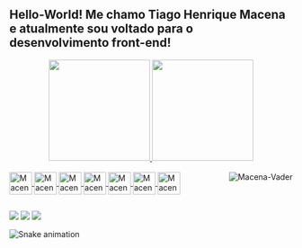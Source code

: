 ## Hello-World! Me chamo Tiago Henrique Macena e atualmente sou voltado para o desenvolvimento front-end!
<div align="center">
  <a href="https://github.com/thmacena">
 <img height="180em" src="https://github-readme-stats.vercel.app/api?username=thmacena&show_icons=true&theme=great-gatsby&include_all_commits=true&count_private=true"/>
  <img height="180em" src="https://github-readme-stats.vercel.app/api/top-langs/?username=thmacena&layout=compact&langs_count=7&theme=great-gatsby"/>
</div>
  
 
 
<div style="display: inline_block"><br>
  
  <img align="center" alt="Macena-HTML" height="40" width="40" src="https://cdn.jsdelivr.net/gh/devicons/devicon/icons/html5/html5-plain.svg">
  <img align="center" alt="Macena-CSS" height="40" width="40" src="https://cdn.jsdelivr.net/gh/devicons/devicon/icons/css3/css3-plain.svg">
  <img align="center" alt="Macena-Js" height="40" width="40" src="https://cdn.jsdelivr.net/gh/devicons/devicon/icons/javascript/javascript-plain.svg">  
  <img align="center" alt="Macena-React" height="40" width="40" src="https://cdn.jsdelivr.net/gh/devicons/devicon/icons/react/react-original.svg">  
  <img align="center" alt="Macena-Python" height="40" width="40" src="https://cdn.jsdelivr.net/gh/devicons/devicon/icons/python/python-original.svg">  
  <img align="center" alt="Macena-Angular" height="40" width="40" src="https://cdn.jsdelivr.net/gh/devicons/devicon/icons/angularjs/angularjs-plain.svg">
  <img align="center" alt="Macena-Bootstrap" height="40" width="40" src="https://cdn.jsdelivr.net/gh/devicons/devicon/icons/bootstrap/bootstrap-plain.svg">
  <img align="right" alt="Macena-Vader" src="https://pa1.narvii.com/6319/6d8f06f2ae147fc20820c704a13c096c6696bdb3_hq.gif"</img> 
  
 ##
  
  <div>
     <a href="https://instagram.com/thmacena" target="_blank"><img src="https://img.shields.io/badge/Instagram-E4405F?style=for-the-badge&logo=instagram&logoColor=white"   target="_blank"></a> 
    <a href = "mailto:t.hmacena@hotmail.com"><img src="https://img.shields.io/badge/Microsoft_Outlook-0078D4?style=for-the-badge&logo=microsoft-outlook&logoColor=white" target="_blank"></a>
    <a href="https://www.linkedin.com/in/thmacena/" target="_blank"><img src="https://img.shields.io/badge/-LinkedIn-%230077B5?style=for-the-badge&logo=linkedin&logoColor=white" target="_blank"></a> 
      
  
 
  ![Snake animation](https://github.com/thmacena/thmacena/blob/output/github-contribution-grid-snake.svg)
      
</div> 
      
